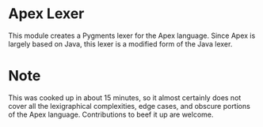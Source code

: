 # Apex Lexer
This module creates a Pygments lexer for the Apex language. Since Apex is largely based on Java,
this lexer is a modified form of the Java lexer.

# Note
This was cooked up in about 15 minutes, so it almost certainly does not cover all the lexigraphical
complexities, edge cases, and obscure portions of the Apex language. Contributions to beef it up are welcome.